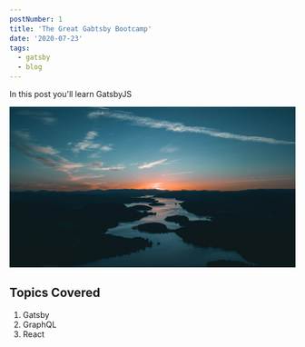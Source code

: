 ```yaml
---
postNumber: 1
title: 'The Great Gabtsby Bootcamp'
date: '2020-07-23'
tags:
  - gatsby
  - blog	
---	
```


In this post you'll learn GatsbyJS

![beach-dawn-evening](./beach-dawn-evening.jpg)

## Topics Covered
1. Gatsby
2. GraphQL
3. React